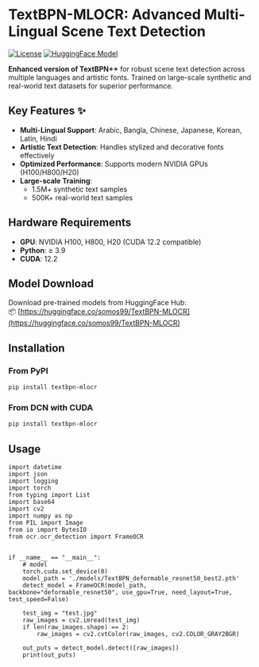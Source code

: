 # TextBPN-MLOCR: Advanced Multi-Lingual Scene Text Detection

[![License](https://img.shields.io/badge/license-Apache%202.0-blue.svg)](LICENSE)
[![HuggingFace Model](https://img.shields.io/badge/HuggingFace-Model-yellow)](https://huggingface.co/somos99/TextBPN-MLOCR)

**Enhanced version of TextBPN++** for robust scene text detection across multiple languages and artistic fonts. Trained on large-scale synthetic and real-world text datasets for superior performance.

## Key Features ✨
- **Multi-Lingual Support**: Arabic, Bangla, Chinese, Japanese, Korean, Latin, Hindi
- **Artistic Text Detection**: Handles stylized and decorative fonts effectively
- **Optimized Performance**: Supports modern NVIDIA GPUs (H100/H800/H20)
- **Large-scale Training**: 
  - 1.5M+ synthetic text samples 
  - 500K+ real-world text samples

## Hardware Requirements
- **GPU**: NVIDIA H100, H800, H20 (CUDA 12.2 compatible)
- **Python**: ≥ 3.9
- **CUDA**: 12.2

## Model Download
Download pre-trained models from HuggingFace Hub:  
📦 [https://huggingface.co/somos99/TextBPN-MLOCR](https://huggingface.co/somos99/TextBPN-MLOCR)

## Installation

### From PyPI
```bash
pip install textbpn-mlocr
```

### From DCN with CUDA
```bash
pip install textbpn-mlocr
```

## Usage
```
import datetime
import json
import logging
import torch
from typing import List
import base64
import cv2
import numpy as np
from PIL import Image
from io import BytesIO
from ocr.ocr_detection import FrameOCR


if __name__ == "__main__":
    # model
    torch.cuda.set_device(0)
    model_path = './models/TextBPN_deformable_resnet50_best2.pth'
    detect_model = FrameOCR(model_path, backbone="deformable_resnet50", use_gpu=True, need_layout=True, test_speed=False)
     
    test_img = "test.jpg"
    raw_images = cv2.imread(test_img)
    if len(raw_images.shape) == 2:
        raw_images = cv2.cvtColor(raw_images, cv2.COLOR_GRAY2BGR)

    out_puts = detect_model.detect([raw_images])
    print(out_puts)
```
